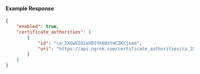 <!-- Code generated for API Clients. DO NOT EDIT. -->

#### Example Response

```json
{
	"enabled": true,
	"certificate_authorities": [
		{
			"id": "ca_2XGwEID2aV0IYk60ztHCZKCjxem",
			"uri": "https://api.ngrok.com/certificate_authorities/ca_2XGwEID2aV0IYk60ztHCZKCjxem"
		}
	]
}
```
